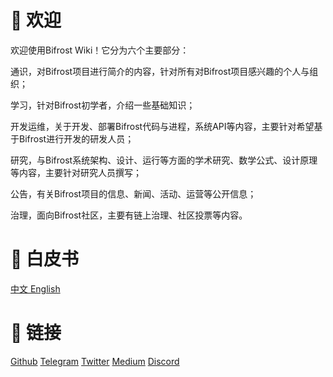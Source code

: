 # 🎉 欢迎

欢迎使用Bifrost Wiki！它分为六个主要部分：

通识，对Bifrost项目进行简介的内容，针对所有对Bifrost项目感兴趣的个人与组织；

学习，针对Bifrost初学者，介绍一些基础知识；

开发运维，关于开发、部署Bifrost代码与进程，系统API等内容，主要针对希望基于Bifrost进行开发的研发人员；

 研究，与Bifrost系统架构、设计、运行等方面的学术研究、数学公式、设计原理等内容，主要针对研究人员撰写；

公告，有关Bifrost项目的信息、新闻、活动、运营等公开信息；

治理，面向Bifrost社区，主要有链上治理、社区投票等内容。

# 📄 白皮书
[中文  ](https://github.com/bifrost-finance/bifrost-wiki/raw/master/Bifrost%20Finance%20Whitepaper%20zh-1.2.0.pdf)
[English](https://github.com/bifrost-finance/bifrost-wiki/raw/master/Bifrost%20Finance%20Whitepaper%20en-1.1.2.pdf)

# 🔗 链接
[Github](https://github.com/bifrost-finance)
[Telegram](https://t.me/bifrost_finance)
[Twitter](https://twitter.com/bifrost_finance)
[Medium](https://medium.com/bifrost-finance)
[Discord](https://discord.gg/XjnjdKBNXj)
